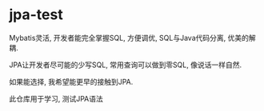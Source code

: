 # jpa-test

Mybatis灵活, 开发者能完全掌握SQL, 方便调优, SQL与Java代码分离, 优美的解耦.

JPA让开发者尽可能的少写SQL, 常用查询可以做到零SQL, 像说话一样自然.

如果能选择, 我希望能更早的接触到JPA.

此仓库用于学习, 测试JPA语法
